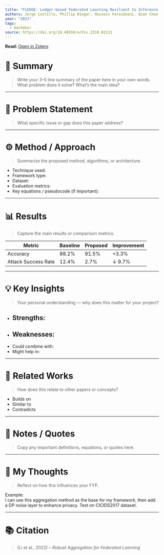 ```yaml
---
title: "FLEDGE: Ledger-based Federated Learning Resilient to Inference and Backdoor Attacks"
authors: Jorge Castillo, Phillip Rieger, Hossein Fereidooni, Qian Chen, Ahmad Sadeghi
year: "2023"
tags:
  - backdoor
source: https://doi.org/10.48550/arXiv.2310.02113
---
```

**Read:** [Open in Zotero](zotero://select/items/2_REJ4AEQI)

# 🧠 Summary
> Write your 3–5 line summary of the paper here in your own words.  
> What problem does it solve? What’s the main idea?



---

# 🎯 Problem Statement
> What specific issue or gap does this paper address?

---

# ⚙️ Method / Approach
> Summarize the proposed method, algorithms, or architecture.

- Technique used:  
- Framework type:  
- Dataset:  
- Evaluation metrics:  
- Key equations / pseudocode (if important):

---

# 📊 Results
> Capture the main results or comparison metrics.

| Metric | Baseline | Proposed | Improvement |
|---------|-----------|----------|--------------|
| Accuracy | 88.2% | 91.5% | +3.3% |
| Attack Success Rate | 12.4% | 2.7% | ↓ 9.7% |

---

# 💡 Key Insights
> Your personal understanding — why does this matter for your project?

- Strengths:  
  - 
- Weaknesses:  
  - 
- Could combine with: 
- Might help in: 

---

# 🧩 Related Works
> How does this relate to other papers or concepts?

- Builds on 
- Similar to 
- Contradicts 

---

# 💬 Notes / Quotes
> Copy any important definitions, equations, or quotes here.

---

# 🧠 My Thoughts
> Reflect on how this influences your FYP.

Example:  
I can use this aggregation method as the base for my framework, then add a DP noise layer to enhance privacy. Test on CICIDS2017 dataset.

---

# 📚 Citation
> (Li et al., 2022) – *Robust Aggregation for Federated Learning*